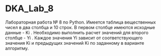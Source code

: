 # DKA_Lab_8
Лабораторная работа № 8 по Python. Имеется таблица вещественных чисел в два столбца и 10 строк. В первом столбце имеются исходные данные - Ki . Необходимо выполнить расчет значений для второго столбце - Yi . Каждое значения Yi зависит от соответствующего значения Ki и предыдущих значений Ki по заданному в варианте алгоритму.
